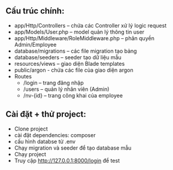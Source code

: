 ## Cấu trúc chính:
- app/Http/Controllers – chứa các Controller xử lý logic request
- app/Models/User.php – model quản lý thông tin user
- app/Http/Middleware/RoleMiddleware.php – phân quyền Admin/Employee
- database/migrations – các file migration tạo bảng
- database/seeders – seeder tạo dữ liệu mẫu
- resources/views – giao diện Blade templates
- public/argon - chứa các file của giao diện argon
- Routes
  + /login – trang đăng nhập
  + /users – quản lý nhân viên (Admin)
  + /nv-{id} – trang công khai của employee
 
## Cài đặt + thử project:
- Clone project
- cài đặt dependencies: composer
- cấu hình databse từ .env
- Chạy migration và seeder để tạo database mẫu
- Chạy project
- Truy cập http://127.0.0.1:8000/login để test
